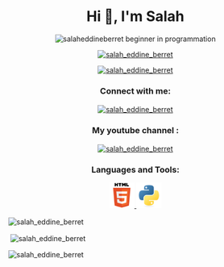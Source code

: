 <h1 align="center">Hi 👋, I'm Salah</h1>
<p align="center"> <img src="https://komarev.com/ghpvc/?username=salaheddineberret&label=Profile%20views&color=0e75b6&style=flat" alt="salaheddineberret" />  beginner in programmation</p>

<p align="center"> <a href="https://github.com/ryo-ma/github-profile-trophy"><img src="https://github-profile-trophy.vercel.app/?username=SBerret3301" alt="salah_eddine_berret" /></a> </p>

<p align="center"> <a href="https://twitter.com/SALAHEDDIN38731" target="blank"><img src="https://img.shields.io/twitter/follow/salah_eddine_berret?logo=twitter&style=for-the-badge" alt="salah_eddine_berret" /></a> </p>

<h3 align="center">Connect with me:</h3>
<p align="center">
<a href="https://instagram.com/salah_eddine_berret?igshid=YTQwZjQ0NmI0OA==" target="_blank"><img align="center" src="https://raw.githubusercontent.com/rahuldkjain/github-profile-readme-generator/master/src/images/icons/Social/instagram.svg" alt="salah_eddine_berret" height="50" width="50" /></a>
</p>
<h3 align="center">My youtube channel :</h3>
<p align="center">
<a href="https://youtube.com/@TheKaleidoscope3301?feature=shared" target="_blank"><img align="center" src="https://raw.githubusercontent.com/rahuldkjain/github-profile-readme-generator/master/src/images/icons/Social/youtube.svg" alt="salah_eddine_berret" height="50" width="50" />
  
</a></p>

<h3 align="center">Languages and Tools:</h3>
<p align="center"> <a href="https://www.w3.org/html/" target="_blank" rel="noreferrer"> <img src="https://raw.githubusercontent.com/devicons/devicon/master/icons/html5/html5-original-wordmark.svg" alt="html5" width="50" height="50"/> </a> <a href="https://www.python.org" target="_blank" rel="noreferrer"> <img src="https://raw.githubusercontent.com/devicons/devicon/master/icons/python/python-original.svg" alt="python" width="50" height="50"/> </a> </p>

<p><img align="center" src="https://github-readme-stats.vercel.app/api/top-langs?username=SBerret3301&show_icons=true&locale=en&layout=compact" alt="salah_eddine_berret" /></p>

<p>&nbsp;<img align="center" src="https://github-readme-stats.vercel.app/api?username=SBerret3301&show_icons=true&locale=en" alt="salah_eddine_berret" /></p>

<p><img align="center" src="https://github-readme-streak-stats.herokuapp.com/?user=SBerret3301&" alt="salah_eddine_berret" /></p>
